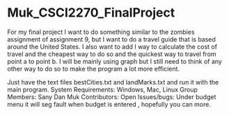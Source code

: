 # Muk_CSCI2270_FinalProject
For my final project I want to do something similar to the zombies assignment of assignment 9, but I want to do a travel guide that is based around the United States. I also want to add I way to calculate the cost of travel and the cheapest way to do so and the quickest way to travel from point a to point b. I will be mainly using graph but I still need to think of any other way to do so to make the program a lot more efficient.

Just have the text files bestCities.txt and landMarks.txt and run it with the main program.
System Requirements: Windows, Mac, Linux
Group Members: Sany Dan Muk
Contributors:
Open Issues/bugs: Under budget menu it will seg fault when budget is entered , hopefully you can more.

